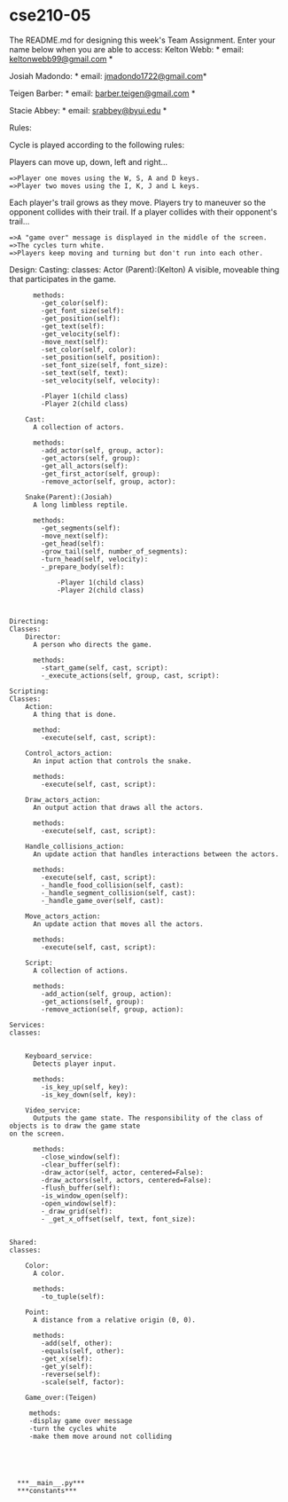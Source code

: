 # cse210-05
The README.md for designing this week's Team Assignment. Enter your name below when you are able to access: 
Kelton Webb: * email: keltonwebb99@gmail.com *

Josiah Madondo: * email: jmadondo1722@gmail.com*

Teigen Barber: * email: barber.teigen@gmail.com *

Stacie Abbey: * email: srabbey@byui.edu *


Rules:

Cycle is played according to the following rules:

Players can move up, down, left and right...

    =>Player one moves using the W, S, A and D keys.
    =>Player two moves using the I, K, J and L keys.

Each player's trail grows as they move.
Players try to maneuver so the opponent collides with their trail.
If a player collides with their opponent's trail...

    =>A "game over" message is displayed in the middle of the screen.
    =>The cycles turn white.
    =>Players keep moving and turning but don't run into each other.

Design:
    Casting:
    classes:
        Actor (Parent):(Kelton)
          A visible, moveable thing that participates in the game.

          methods:
            -get_color(self):
            -get_font_size(self):
            -get_position(self):
            -get_text(self):
            -get_velocity(self):
            -move_next(self):
            -set_color(self, color):
            -set_position(self, position):
            -set_font_size(self, font_size):
            -set_text(self, text):
            -set_velocity(self, velocity):

            -Player 1(child class)
            -Player 2(child class)

        Cast:
          A collection of actors.

          methods:
            -add_actor(self, group, actor):
            -get_actors(self, group):
            -get_all_actors(self):
            -get_first_actor(self, group):
            -remove_actor(self, group, actor):

        Snake(Parent):(Josiah)
          A long limbless reptile.

          methods:
            -get_segments(self):
            -move_next(self):
            -get_head(self):
            -grow_tail(self, number_of_segments):
            -turn_head(self, velocity):
            -_prepare_body(self):

                -Player 1(child class)
                -Player 2(child class)

          
    
    Directing:
    Classes:
        Director:
          A person who directs the game.

          methods:
            -start_game(self, cast, script):
            -_execute_actions(self, group, cast, script):

    Scripting:
    Classes:
        Action:
          A thing that is done.

          method:
            -execute(self, cast, script):

        Control_actors_action:
          An input action that controls the snake.

          methods:
            -execute(self, cast, script):

        Draw_actors_action:
          An output action that draws all the actors.

          methods:
            -execute(self, cast, script):

        Handle_collisions_action:
          An update action that handles interactions between the actors.

          methods:
            -execute(self, cast, script):
            -_handle_food_collision(self, cast):
            -_handle_segment_collision(self, cast):
            -_handle_game_over(self, cast):
            
        Move_actors_action:
          An update action that moves all the actors.

          methods:
            -execute(self, cast, script):

        Script:
          A collection of actions.

          methods:
            -add_action(self, group, action):
            -get_actions(self, group):
            -remove_action(self, group, action):

    Services:
    classes:


        Keyboard_service:
          Detects player input.

          methods:
            -is_key_up(self, key):
            -is_key_down(self, key):

        Video_service:
          Outputs the game state. The responsibility of the class of objects is to draw the game state 
    on the screen.

          methods:
            -close_window(self):
            -clear_buffer(self):
            -draw_actor(self, actor, centered=False):
            -draw_actors(self, actors, centered=False):
            -flush_buffer(self):
            -is_window_open(self):
            -open_window(self):
            -_draw_grid(self):
            - _get_x_offset(self, text, font_size):


    Shared:
    classes:

        Color:
          A color.

          methods:
            -to_tuple(self):
            
        Point:
          A distance from a relative origin (0, 0).

          methods:
            -add(self, other):
            -equals(self, other):
            -get_x(self):
            -get_y(self):
            -reverse(self):
            -scale(self, factor):

        Game_over:(Teigen)
         
         methods:
         -display game over message
         -turn the cycles white
         -make them move around not colliding





      ***__main__.py***
      ***constants***
